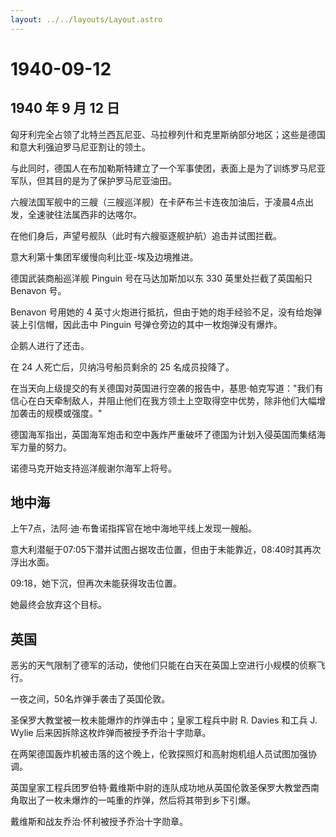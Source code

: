 ```yaml
---
layout: ../../layouts/Layout.astro
---
```


# 1940-09-12

## 1940 年 9 月 12 日

匈牙利完全占领了北特兰西瓦尼亚、马拉穆列什和克里斯纳部分地区；这些是德国和意大利强迫罗马尼亚割让的领土。

与此同时，德国人在布加勒斯特建立了一个军事使团，表面上是为了训练罗马尼亚军队，但其目的是为了保护罗马尼亚油田。

六艘法国军舰中的三艘（三艘巡洋舰）在卡萨布兰卡连夜加油后，于凌晨4点出发，全速驶往法属西非的达喀尔。

在他们身后，声望号舰队（此时有六艘驱逐舰护航）追击并试图拦截。

意大利第十集团军缓慢向利比亚-埃及边境推进。

德国武装商船巡洋舰 Pinguin 号在马达加斯加以东 330 英里处拦截了英国船只
Benavon 号。

Benavon 号用她的 4
英寸火炮进行抵抗，但由于她的炮手经验不足，没有给炮弹装上引信帽，因此击中
Pinguin 号弹仓旁边的其中一枚炮弹没有爆炸。

企鹅人进行了还击。

在 24 人死亡后，贝纳冯号船员剩余的 25 名成员投降了。

在当天向上级提交的有关德国对英国进行空袭的报告中，基思·帕克写道："我们有信心在白天牵制敌人，并阻止他们在我方领土上空取得空中优势，除非他们大幅增加袭击的规模或强度。"

德国海军指出，英国海军炮击和空中轰炸严重破坏了德国为计划入侵英国而集结海军力量的努力。

诺德马克开始支持巡洋舰谢尔海军上将号。

## 地中海

上午7点，法阿·迪·布鲁诺指挥官在地中海地平线上发现一艘船。

意大利潜艇于07:05下潜并试图占据攻击位置，但由于未能靠近，08:40时其再次浮出水面。

09:18，她下沉，但再次未能获得攻击位置。

她最终会放弃这个目标。

## 英国

恶劣的天气限制了德军的活动，使他们只能在白天在英国上空进行小规模的侦察飞行。

一夜之间，50名炸弹手袭击了英国伦敦。

圣保罗大教堂被一枚未能爆炸的炸弹击中；皇家工程兵中尉 R. Davies 和工兵 J.
Wylie 后来因拆除这枚炸弹而被授予乔治十字勋章。

在两架德国轰炸机被击落的这个晚上，伦敦探照灯和高射炮机组人员试图加强协调。

英国皇家工程兵团罗伯特·戴维斯中尉的连队成功地从英国伦敦圣保罗大教堂西南角取出了一枚未爆炸的一吨重的炸弹，然后将其带到乡下引爆。

戴维斯和战友乔治·怀利被授予乔治十字勋章。